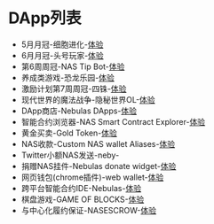 # DApp列表

- 5月月冠-细胞进化-[体验](http://www.cellevo.net:9310/)
- 6月月冠-头号玩家-[体验](https://cgplayerone.com/)
- 第6周周冠-NAS Tip Bot-[体验](https://www.nastipbot.com/)
- 养成类游戏-恐龙乐园-[体验](http://dpark.cc/index.html)
- 激励计划第7周周冠-四铢-[体验](https://www.pgyer.com/sLTa)
- 现代世界的魔法战争-隐秘世界OL-[体验](http://material.kdsrpg.com/releaseProject/1_79c3d01dffcccf8a9d29f590c9bc1496/53/index.html)
- DApp商店-Nebulas DApps-[体验](https://www.nebulasdapps.com/)
- 智能合约浏览器-NAS Smart Contract Explorer-[体验](http://explorer.nebulas.cool/)
- 黄金买卖-Gold Token-[体验](https://gold.nebulas.ru/#/)
- NAS收款-Custom NAS wallet Aliases-[体验](https://nas.me/)
- Twitter小额NAS发送-neby-[](https://nebulearn.com/apps/neby/)
- 捐赠NAS挂件-Nebulas donate widget-[体验](http://nas.donate.social/)
- 网页钱包(chrome插件)-web wallet-[体验](http://nebulaswallet.app/)
- 跨平台智能合约IDE-Nebulas-[体验](https://nebide.block2100.com/)
- 棋盘游戏-GAME OF BLOCKS-[体验](https://www.gameofblocks.io/)
- 与中心化履约保证-NASESCROW-[体验](http://www.nas-escrow.com/)






